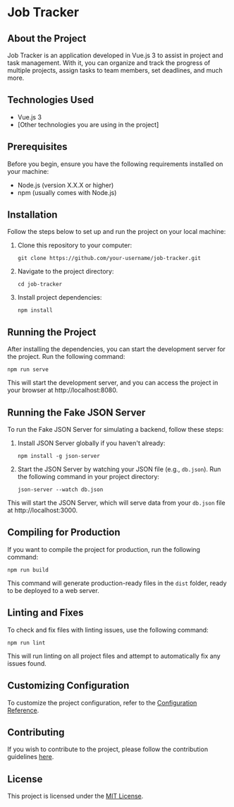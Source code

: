 # Job Tracker

## About the Project
Job Tracker is an application developed in Vue.js 3 to assist in project and task management. With it, you can organize and track the progress of multiple projects, assign tasks to team members, set deadlines, and much more.

## Technologies Used
- Vue.js 3
- [Other technologies you are using in the project]

## Prerequisites
Before you begin, ensure you have the following requirements installed on your machine:
- Node.js (version X.X.X or higher)
- npm (usually comes with Node.js)

## Installation
Follow the steps below to set up and run the project on your local machine:

1. Clone this repository to your computer:
   ```
   git clone https://github.com/your-username/job-tracker.git
   ```

2. Navigate to the project directory:
   ```
   cd job-tracker
   ```

3. Install project dependencies:
   ```
   npm install
   ```

## Running the Project
After installing the dependencies, you can start the development server for the project. Run the following command:
   ```
   npm run serve
   ```

This will start the development server, and you can access the project in your browser at http://localhost:8080.

## Running the Fake JSON Server
To run the Fake JSON Server for simulating a backend, follow these steps:

1. Install JSON Server globally if you haven't already:
   ```
   npm install -g json-server
   ```

2. Start the JSON Server by watching your JSON file (e.g., `db.json`). Run the following command in your project directory:
   ```
   json-server --watch db.json
   ```

This will start the JSON Server, which will serve data from your `db.json` file at http://localhost:3000.

## Compiling for Production
If you want to compile the project for production, run the following command:
   ```
   npm run build
   ```

This command will generate production-ready files in the `dist` folder, ready to be deployed to a web server.

## Linting and Fixes
To check and fix files with linting issues, use the following command:
   ```
   npm run lint
   ```

This will run linting on all project files and attempt to automatically fix any issues found.

## Customizing Configuration
To customize the project configuration, refer to the [Configuration Reference](https://cli.vuejs.org/config/).

## Contributing
If you wish to contribute to the project, please follow the contribution guidelines [here](CONTRIBUTING.md).

## License
This project is licensed under the [MIT License](LICENSE).

